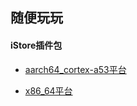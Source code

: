 ## 随便玩玩

#### iStore插件包

* [aarch64_cortex-a53平台](https://github.com/AUK9527/Are-u-ok/tree/main/apps)

* [x86_64平台](https://github.com/AUK9527/Are-u-ok/tree/main/x86)

